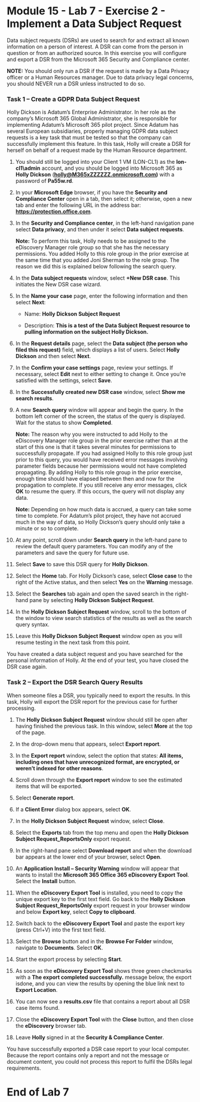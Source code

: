# Module 15 - Lab 7 - Exercise 2 - Implement a Data Subject Request 


Data subject requests (DSRs) are used to search for and extract all known information on a person of interest. A DSR can come from the person in question or from an authorized source. In this exercise you will configure and export a DSR from the Microsoft 365 Security and Compliance center.

**NOTE:** You should only run a DSR if the request is made by a Data Privacy officer or a Human Resources manager. Due to data privacy legal concerns, you should NEVER run a DSR unless instructed to do so.

### Task 1 – Create a GDPR Data Subject Request

Holly Dickson is Adatum’s Enterprise Administrator. In her role as the company’s Microsoft 365 Global Administrator, she is responsible for implementing Adatum’s Microsoft 365 pilot project. Since Adatum has several European subsidiaries, properly managing GDPR data subject requests is a key task that must be tested so that the company can successfully implement this feature. In this task, Holly will create a DSR for herself on behalf of a request made by the Human Resource department.

1. You should still be logged into your Client 1 VM (LON-CL1) as the **lon-cl1\admin** account, and you should be logged into Microsoft 365 as **Holly Dickson** (**holly@M365xZZZZZZ.onmicrosoft.com)** with a password of **Pa55w.rd**. 

2. In your **Microsoft Edge** browser, if you have the **Security and Compliance Center** open in a tab, then select it; otherwise, open a new tab and enter the following URL in the address bar: **https://protection.office.com**.

3. In the **Security and Compliance center**, in the left-hand navigation pane select **Data privacy**, and then under it select **Data subject requests**.  <br/>

	‎**Note:** To perform this task, Holly needs to be assigned to the eDiscovery Manager role group so that she has the necessary permissions. You added Holly to this role group in the prior exercise at the same time that you added Joni Sherman to the role group. The reason we did this is explained below following the search query. 

4. In the **Data subject requests** window, select **+New DSR case**. This initiates the New DSR case wizard.

5. In the **Name your case** page, enter the following information and then select **Next**:

	- Name: **Holly Dickson Subject Request**

	- Description: **This is a test of the Data Subject Request resource to pulling information on the subject Holly Dickson.**

6. In the **Request details** page, select the **Data subject (the person who filed this request)** field, which displays a list of users. Select **Holly Dickson** and then select **Next**.

7. In the **Confirm your case settings** page, review your settings. If necessary, select **Edit** next to either setting to change it. Once you’re satisfied with the settings, select **Save**.

8. In the **Successfully created new DSR case** window, select **Show me search results**.

9. A new **Search query** window will appear and begin the query. In the bottom left corner of the screen, the status of the query is displayed. Wait for the status to show **Completed**.  <br/>

	‎**Note:** The reason why you were instructed to add Holly to the eDiscovery Manager role group in the prior exercise rather than at the start of this one is that it takes several minutes for permissions to successfully propagate. If you had assigned Holly to this role group just prior to this query, you would have received error messages involving parameter fields because her permissions would not have completed propagating. By adding Holly to this role group in the prior exercise, enough time should have elapsed between then and now for the propagation to complete. If you still receive any error messages, click **OK** to resume the query. If this occurs, the query will not display any data.   <br/>
	
	‎**Note:** Depending on how much data is accrued, a query can take some time to complete. For Adatum’s pilot project, they have not accrued much in the way of data, so Holly Dickson’s query should only take a minute or so to complete.

10. At any point, scroll down under **Search query** in the left-hand pane to review the default query parameters. You can modify any of the parameters and save the query for future use.

11. Select **Save** to save this DSR query for **Holly Dickson**.

12. Select the **Home** tab. For Holly Dickson’s case, select **Close case** to the right of the Active status, and then select **Yes** on the **Warning** message. 

13. Select the **Searches** tab again and open the saved search in the right-hand pane by selecting **Holly Dickson Subject Request**. 

14. In the **Holly Dickson Subject Request** window, scroll to the bottom of the window to view search statistics of the results as well as the search query syntax. 

15. Leave this **Holly Dickson Subject Request** window open as you will resume testing in the next task from this point.

You have created a data subject request and you have searched for the personal information of Holly. At the end of your test, you have closed the DSR case again. 


### Task 2 – Export the DSR Search Query Results

When someone files a DSR, you typically need to export the results. In this task, Holly will export the DSR report for the previous case for further processing.

1. The **Holly Dickson Subject Request** window should still be open after having finished the previous task. In this window, select **More** at the top of the page.

2. In the drop-down menu that appears, select **Export report**.

3. In the **Export report** window, select the option that states: **All items, including ones that have unrecognized format, are encrypted, or weren’t indexed for other reasons**.

4. Scroll down through the **Export report** window to see the estimated items that will be exported. 

5. Select **Generate report**.

6. If a **Client Error** dialog box appears, select **OK**. 

7. In the **Holly Dickson Subject Request** window, select **Close**. 

8. Select the **Exports** tab from the top menu and open the **Holly Dickson Subject Request_ReportsOnly** export request.

9. In the right-hand pane select **Download report** and when the download bar appears at the lower end of your browser, select **Open**.

10. An **Application Install – Security Warning** window will appear that wants to install the **Microsoft 365 Office 365 eDiscovery Export Tool**. Select the **Install** button.

11. When the **eDiscovery Export Tool** is installed, you need to copy the unique export key to the first text field. Go back to the **Holly Dickson Subject Request_ReportsOnly** export request in your browser window and below **Export key**, select **Copy to clipboard**.

12. Switch back to the **eDiscovery Export Tool** and paste the export key (press Ctrl+V) into the first text field.

13. Select the **Browse** button and in the **Browse For Folder** window, navigate to **Documents**. Select **OK**.

14. Start the export process by selecting **Start**.

15. As soon as the **eDiscovery Export Tool** shows three green checkmarks with a **The export completed successfully.** message below, the export isdone, and you can view the results by opening the blue link next to **Export Location**.

16. You can now see a **results.csv** file that contains a report about all DSR case items found.

17. Close the **eDiscovery Export Tool** with the **Close** button, and then close the **eDiscovery** browser tab.

18. Leave **Holly** signed in at the **Security &amp; Compliance Center**.

You have successfully exported a DSR case report to your local computer. Because the report contains only a report and not the message or document content, you could not process this report to fulfil the DSRs legal requirements.


# End of Lab 7 
